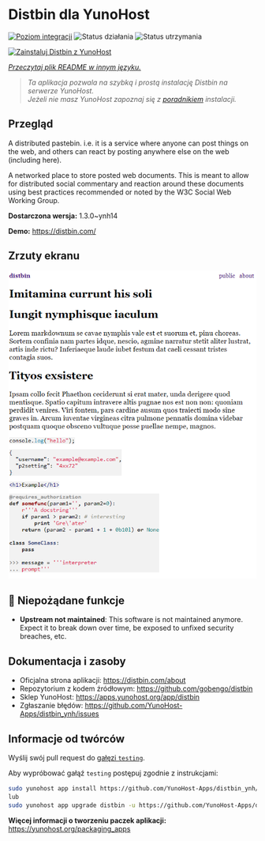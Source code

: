 <!--
To README zostało automatycznie wygenerowane przez <https://github.com/YunoHost/apps/tree/master/tools/readme_generator>
Nie powinno być ono edytowane ręcznie.
-->

# Distbin dla YunoHost

[![Poziom integracji](https://apps.yunohost.org/badge/integration/distbin)](https://ci-apps.yunohost.org/ci/apps/distbin/)
![Status działania](https://apps.yunohost.org/badge/state/distbin)
![Status utrzymania](https://apps.yunohost.org/badge/maintained/distbin)

[![Zainstaluj Distbin z YunoHost](https://install-app.yunohost.org/install-with-yunohost.svg)](https://install-app.yunohost.org/?app=distbin)

*[Przeczytaj plik README w innym języku.](./ALL_README.md)*

> *Ta aplikacja pozwala na szybką i prostą instalację Distbin na serwerze YunoHost.*  
> *Jeżeli nie masz YunoHost zapoznaj się z [poradnikiem](https://yunohost.org/install) instalacji.*

## Przegląd

A distributed pastebin. i.e. it is a service where anyone can post things on the web, and others can react by posting anywhere else on the web (including here).

A networked place to store posted web documents. This is meant to allow for distributed social commentary and reaction around these documents using best practices recommended or noted by the W3C Social Web Working Group.


**Dostarczona wersja:** 1.3.0~ynh14

**Demo:** <https://distbin.com/>

## Zrzuty ekranu

![Zrzut ekranu z Distbin](./doc/screenshots/screenshot.PNG)

## :red_circle: Niepożądane funkcje

- **Upstream not maintained**: This software is not maintained anymore. Expect it to break down over time, be exposed to unfixed security breaches, etc.

## Dokumentacja i zasoby

- Oficjalna strona aplikacji: <https://distbin.com/about>
- Repozytorium z kodem źródłowym: <https://github.com/gobengo/distbin>
- Sklep YunoHost: <https://apps.yunohost.org/app/distbin>
- Zgłaszanie błędów: <https://github.com/YunoHost-Apps/distbin_ynh/issues>

## Informacje od twórców

Wyślij swój pull request do [gałęzi `testing`](https://github.com/YunoHost-Apps/distbin_ynh/tree/testing).

Aby wypróbować gałąź `testing` postępuj zgodnie z instrukcjami:

```bash
sudo yunohost app install https://github.com/YunoHost-Apps/distbin_ynh/tree/testing --debug
lub
sudo yunohost app upgrade distbin -u https://github.com/YunoHost-Apps/distbin_ynh/tree/testing --debug
```

**Więcej informacji o tworzeniu paczek aplikacji:** <https://yunohost.org/packaging_apps>
